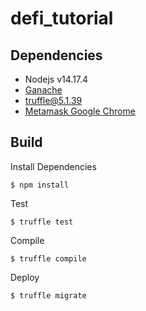 # defi_tutorial

## Dependencies

- Nodejs v14.17.4
- [Ganache](https://www.trufflesuite.com/ganache)
- truffle@5.1.39
- [Metamask Google Chrome](https://chrome.google.com/webstore/detail/metamask/nkbihfbeogaeaoehlefnkodbefgpgknn)

## Build

Install Dependencies

```
$ npm install
```

Test
```
$ truffle test
```

Compile
```
$ truffle compile
```

Deploy
```
$ truffle migrate
```

